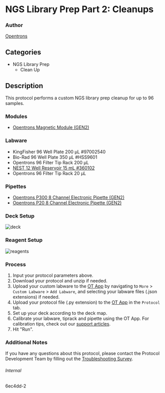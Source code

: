 # NGS Library Prep Part 2: Cleanups


### Author
[Opentrons](https://opentrons.com/)


## Categories
* NGS Library Prep
	* Clean Up


## Description
This protocol performs a custom NGS library prep cleanup for up to 96 samples.


### Modules
* [Opentrons Magnetic Module (GEN2)](https://shop.opentrons.com/magnetic-module-gen2/)


### Labware
* KingFisher 96 Well Plate 200 µL #97002540
* Bio-Rad 96 Well Plate 350 µL #HSS9601
* Opentrons 96 Filter Tip Rack 200 µL
* [NEST 12 Well Reservoir 15 mL #360102](http://www.cell-nest.com/page94?_l=en&product_id=102)
* Opentrons 96 Filter Tip Rack 20 µL


### Pipettes
* [Opentrons P300 8 Channel Electronic Pipette (GEN2)](https://shop.opentrons.com/8-channel-electronic-pipette/)
* [Opentrons P20 8 Channel Electronic Pipette (GEN2)](https://shop.opentrons.com/8-channel-electronic-pipette/)


### Deck Setup
![deck](https://opentrons-protocol-library-website.s3.amazonaws.com/custom-README-images/6ec4dd-2/deck.png)


### Reagent Setup
![reagents](https://opentrons-protocol-library-website.s3.amazonaws.com/custom-README-images/6ec4dd-2/reagents.png)


### Process
1. Input your protocol parameters above.
2. Download your protocol and unzip if needed.
3. Upload your custom labware to the [OT App](https://opentrons.com/ot-app) by navigating to `More` > `Custom Labware` > `Add Labware`, and selecting your labware files (.json extensions) if needed.
4. Upload your protocol file (.py extension) to the [OT App](https://opentrons.com/ot-app) in the `Protocol` tab.
5. Set up your deck according to the deck map.
6. Calibrate your labware, tiprack and pipette using the OT App. For calibration tips, check out our [support articles](https://support.opentrons.com/en/collections/1559720-guide-for-getting-started-with-the-ot-2).
7. Hit "Run".


### Additional Notes
If you have any questions about this protocol, please contact the Protocol Development Team by filling out the [Troubleshooting Survey](https://protocol-troubleshooting.paperform.co/).


###### Internal
6ec4dd-2

